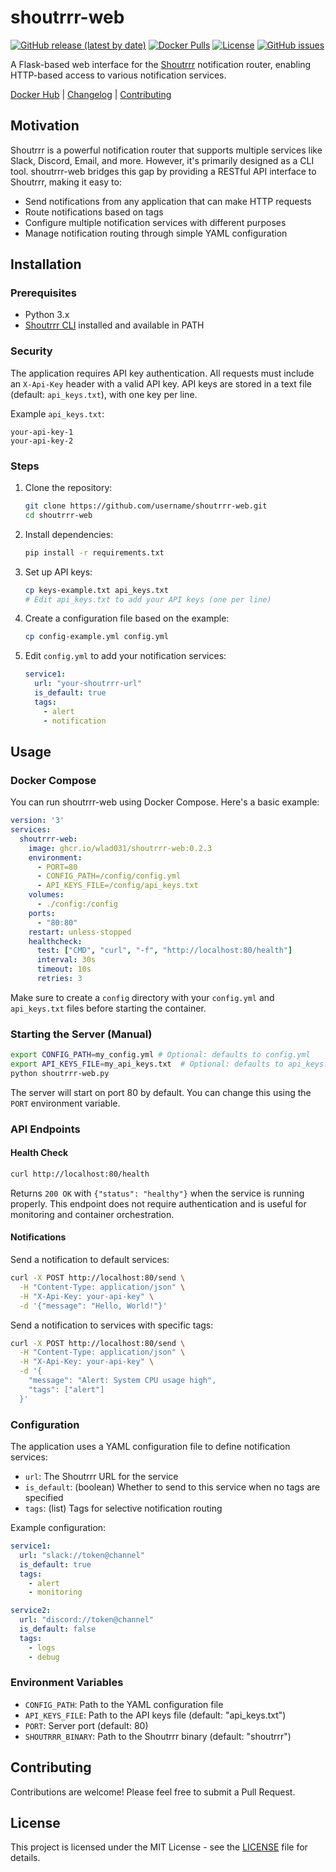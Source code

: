 # shoutrrr-web

[![GitHub release (latest by date)](https://img.shields.io/github/v/release/wlad031/shoutrrr-web)](https://github.com/wlad031/shoutrrr-web/releases)
[![Docker Pulls](https://img.shields.io/docker/pulls/wlad031/shoutrrr-web)](https://hub.docker.com/r/wlad031/shoutrrr-web)
[![License](https://img.shields.io/github/license/wlad031/shoutrrr-web)](https://github.com/wlad031/shoutrrr-web/blob/master/LICENSE)
[![GitHub issues](https://img.shields.io/github/issues/wlad031/shoutrrr-web)](https://github.com/wlad031/shoutrrr-web/issues)

A Flask-based web interface for the [Shoutrrr](https://containrrr.dev/shoutrrr/) notification router, enabling HTTP-based access to various notification services.

[Docker Hub](https://hub.docker.com/r/wlad031/shoutrrr-web) | [Changelog](CHANGELOG.md) | [Contributing](CONTRIBUTING.md)

## Motivation

Shoutrrr is a powerful notification router that supports multiple services like Slack, Discord, Email, and more. However, it's primarily designed as a CLI tool. shoutrrr-web bridges this gap by providing a RESTful API interface to Shoutrrr, making it easy to:

- Send notifications from any application that can make HTTP requests
- Route notifications based on tags
- Configure multiple notification services with different purposes
- Manage notification routing through simple YAML configuration

## Installation

### Prerequisites

- Python 3.x
- [Shoutrrr CLI](https://containrrr.dev/shoutrrr/v0.8) installed and available in PATH

### Security

The application requires API key authentication. All requests must include an `X-Api-Key` header with a valid API key. API keys are stored in a text file (default: `api_keys.txt`), with one key per line.

Example `api_keys.txt`:
```text
your-api-key-1
your-api-key-2
```

### Steps

1. Clone the repository:
   ```bash
   git clone https://github.com/username/shoutrrr-web.git
   cd shoutrrr-web
   ```

2. Install dependencies:
   ```bash
   pip install -r requirements.txt
   ```

3. Set up API keys:
   ```bash
   cp keys-example.txt api_keys.txt
   # Edit api_keys.txt to add your API keys (one per line)
   ```

4. Create a configuration file based on the example:
   ```bash
   cp config-example.yml config.yml
   ```

4. Edit `config.yml` to add your notification services:
   ```yaml
   service1:
     url: "your-shoutrrr-url"
     is_default: true
     tags:
       - alert
       - notification
   ```

## Usage

### Docker Compose

You can run shoutrrr-web using Docker Compose. Here's a basic example:

```yaml
version: '3'
services:
  shoutrrr-web:
    image: ghcr.io/wlad031/shoutrrr-web:0.2.3
    environment:
      - PORT=80
      - CONFIG_PATH=/config/config.yml
      - API_KEYS_FILE=/config/api_keys.txt
    volumes:
      - ./config:/config
    ports:
      - "80:80"
    restart: unless-stopped
    healthcheck:
      test: ["CMD", "curl", "-f", "http://localhost:80/health"]
      interval: 30s
      timeout: 10s
      retries: 3
```

Make sure to create a `config` directory with your `config.yml` and `api_keys.txt` files before starting the container.

### Starting the Server (Manual)

```bash
export CONFIG_PATH=my_config.yml # Optional: defaults to config.yml
export API_KEYS_FILE=my_api_keys.txt  # Optional: defaults to api_keys.txt
python shoutrrr-web.py
```

The server will start on port 80 by default. You can change this using the `PORT` environment variable.

### API Endpoints

#### Health Check
```bash
curl http://localhost:80/health
```
Returns `200 OK` with `{"status": "healthy"}` when the service is running properly. This endpoint does not require authentication and is useful for monitoring and container orchestration.

#### Notifications

Send a notification to default services:
```bash
curl -X POST http://localhost:80/send \
  -H "Content-Type: application/json" \
  -H "X-Api-Key: your-api-key" \
  -d '{"message": "Hello, World!"}'
```

Send a notification to services with specific tags:
```bash
curl -X POST http://localhost:80/send \
  -H "Content-Type: application/json" \
  -H "X-Api-Key: your-api-key" \
  -d '{
    "message": "Alert: System CPU usage high",
    "tags": ["alert"]
  }'
```

### Configuration

The application uses a YAML configuration file to define notification services:

- `url`: The Shoutrrr URL for the service
- `is_default`: (boolean) Whether to send to this service when no tags are specified
- `tags`: (list) Tags for selective notification routing

Example configuration:
```yaml
service1:
  url: "slack://token@channel"
  is_default: true
  tags:
    - alert
    - monitoring

service2:
  url: "discord://token@channel"
  is_default: false
  tags:
    - logs
    - debug
```

### Environment Variables

- `CONFIG_PATH`: Path to the YAML configuration file
- `API_KEYS_FILE`: Path to the API keys file (default: "api_keys.txt")
- `PORT`: Server port (default: 80)
- `SHOUTRRR_BINARY`: Path to the Shoutrrr binary (default: "shoutrrr")

## Contributing

Contributions are welcome! Please feel free to submit a Pull Request.

## License

This project is licensed under the MIT License - see the [LICENSE](LICENSE.md)  file for details.
